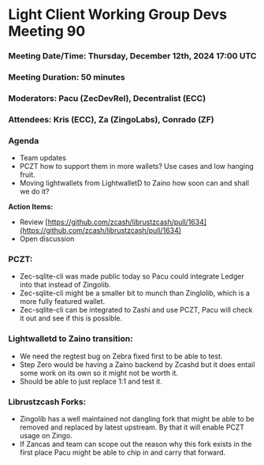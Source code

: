 # Light Client Working Group Devs Meeting 90 

### Meeting Date/Time: Thursday, December 12th, 2024 17:00 UTC

### Meeting Duration: 50 minutes

### Moderators: Pacu (ZecDevRel), Decentralist (ECC)

### Attendees: Kris (ECC), Za (ZingoLabs), Conrado (ZF)

### Agenda

- Team updates  
- PCZT how to support them in more wallets? Use cases and low hanging fruit.  
- Moving lightwallets from LightwalletD to Zaino how soon can and shall we do it?

**Action Items:**

- Review [https://github.com/zcash/librustzcash/pull/1634](https://github.com/zcash/librustzcash/pull/1634)  
- Open discussion

### PCZT:

- Zec-sqlite-cli was made public today so Pacu could integrate Ledger into that instead of Zingolib.   
- Zec-sqlite-cli might be a smaller bit to munch than Zinglolib, which is a more fully featured wallet.  
- Zec-sqlite-cli can be integrated to Zashi and use PCZT, Pacu will check it out and see if this is possible.

### Lightwalletd to Zaino transition:

- We need the regtest bug on Zebra fixed first to be able to test.  
- Step Zero would be having a Zaino backend by Zcashd but it does entail some work on its own so it might not be worth it.  
- Should be able to just replace 1:1 and test it.

### Librustzcash Forks:

- Zingolib has a well maintained not dangling fork that might be able to be removed and replaced by latest upstream. By that it will enable PCZT usage on Zingo.  
- If Zancas and team can scope out the reason why this fork exists in the first place Pacu might be able to chip in and carry that forward.
